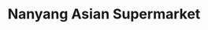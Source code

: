 ---
title: "Nanyang Asian Supermarket"
url: /surrey/nanyang-asian-supermarket/
shop: supermarket
---